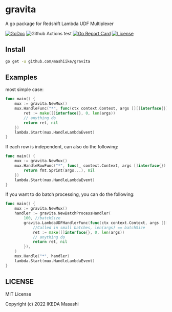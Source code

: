 # gravita
A go package for Redshift Lambda UDF Multiplexer

[![GoDoc](https://godoc.org/github.com/mashiike/gravita?status.svg)](https://godoc.org/github.com/mashiike/gravita)
![Github Actions test](https://github.com/mashiike/gravita/workflows/Test/badge.svg?branch=main)
[![Go Report Card](https://goreportcard.com/badge/mashiike/gravita)](https://goreportcard.com/report/mashiike/gravita)
[![License](https://img.shields.io/badge/license-MIT-blue.svg)](https://github.com/mashiike/gravita/blob/master/LICENSE)


## Install

```sh
go get -u github.com/mashiike/gravita
```

## Examples

most simple case:
```go
func main() {
    mux := gravita.NewMux()
	mux.HandleFunc("*", func(ctx context.Context, args [][]interface{}) ([]interface{}, error) {
		ret := make([]interface{}, 0, len(args))
		// anything do
		return ret, nil
	})
	lambda.Start(mux.HandleLambdaEvent)
}
```

If each row is independent, can also do the following:
```go
func main() {
    mux := gravita.NewMux()
    mux.HandleRowFunc("*", func(_ context.Context, args []interface{}) (interface{}, error) {
        return fmt.Sprint(args...), nil
    })
	lambda.Start(mux.HandleLambdaEvent)
}
```

If you want to do batch processing, you can do the following:
```go
func main() {
    mux := gravita.NewMux()
    handler := gravita.NewBatchProcessHandler(
        100, //batchSize 
        gravita.LambdaUDFHandlerFunc(func(ctx context.Context, args [][]interface{}) ([]interface{}, error) {
            //Called in small batches, len(args) == batchSize
            ret := make([]interface{}, 0, len(args))
            // anything do
            return ret, nil
        }),
    )
    mux.Handle("*", handler)
	lambda.Start(mux.HandleLambdaEvent)
}
```

## LICENSE

MIT License

Copyright (c) 2022 IKEDA Masashi
